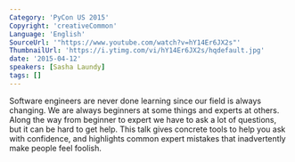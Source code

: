 ```yaml
---
Category: 'PyCon US 2015'
Copyright: 'creativeCommon'
Language: 'English'
SourceUrl: '"https://www.youtube.com/watch?v=hY14Er6JX2s"'
ThumbnailUrl: 'https://i.ytimg.com/vi/hY14Er6JX2s/hqdefault.jpg'
date: '2015-04-12'
speakers: [Sasha Laundy]
tags: []
---
```

Software engineers are never done learning since our field is always changing. We are always beginners at some things and experts at others. Along the way from beginner to expert we have to ask a lot of questions, but it can be hard to get help. This talk gives concrete tools to help you ask with confidence, and highlights common expert mistakes that inadvertently make people feel foolish. 

